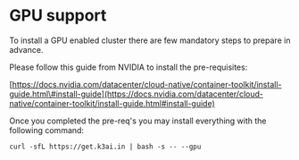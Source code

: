 # GPU support

To install a GPU enabled cluster there are few mandatory steps to prepare in advance.

Please follow this guide from NVIDIA to install the pre-requisites:

[https://docs.nvidia.com/datacenter/cloud-native/container-toolkit/install-guide.html\#install-guide](https://docs.nvidia.com/datacenter/cloud-native/container-toolkit/install-guide.html#install-guide)

Once you completed the pre-req's you may install everything with the following command:

```text
curl -sfL https://get.k3ai.in | bash -s -- --gpu
```

